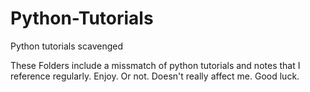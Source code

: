 # Python-Tutorials
Python tutorials scavenged 

These Folders include a missmatch of python tutorials and notes that I reference regularly.
Enjoy. Or not. Doesn't really affect me. Good luck. 
